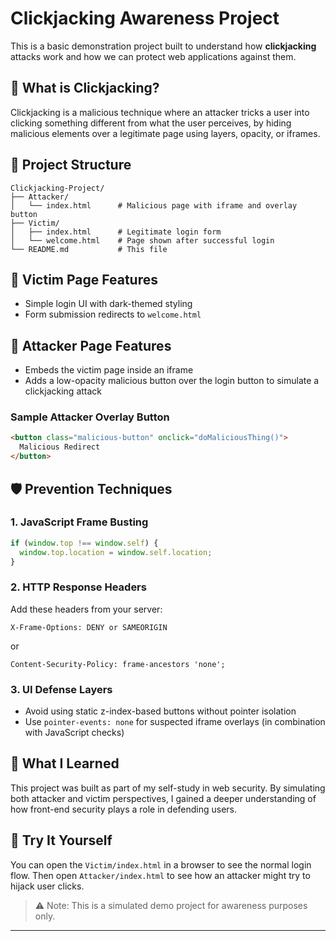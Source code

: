 # Clickjacking Awareness Project

This is a basic demonstration project built to understand how **clickjacking** attacks work and how we can protect web applications against them.

## 🚨 What is Clickjacking?
Clickjacking is a malicious technique where an attacker tricks a user into clicking something different from what the user perceives, by hiding malicious elements over a legitimate page using layers, opacity, or iframes.

## 📂 Project Structure
```
Clickjacking-Project/
├── Attacker/
│   └── index.html      # Malicious page with iframe and overlay button
├── Victim/
│   ├── index.html      # Legitimate login form
│   └── welcome.html    # Page shown after successful login
└── README.md           # This file
```

## 🎯 Victim Page Features
- Simple login UI with dark-themed styling
- Form submission redirects to `welcome.html`

## 🧨 Attacker Page Features
- Embeds the victim page inside an iframe
- Adds a low-opacity malicious button over the login button to simulate a clickjacking attack

### Sample Attacker Overlay Button
```html
<button class="malicious-button" onclick="doMaliciousThing()">
  Malicious Redirect
</button>
```

## 🛡️ Prevention Techniques
### 1. **JavaScript Frame Busting**
```js
if (window.top !== window.self) {
  window.top.location = window.self.location;
}
```

### 2. **HTTP Response Headers**
Add these headers from your server:
```http
X-Frame-Options: DENY or SAMEORIGIN
```
or
```http
Content-Security-Policy: frame-ancestors 'none';
```

### 3. **UI Defense Layers**
- Avoid using static z-index-based buttons without pointer isolation
- Use `pointer-events: none` for suspected iframe overlays (in combination with JavaScript checks)

## 🧠 What I Learned
This project was built as part of my self-study in web security. By simulating both attacker and victim perspectives, I gained a deeper understanding of how front-end security plays a role in defending users.

## 🚀 Try It Yourself
You can open the `Victim/index.html` in a browser to see the normal login flow. Then open `Attacker/index.html` to see how an attacker might try to hijack user clicks.

> ⚠️ Note: This is a simulated demo project for awareness purposes only.

---


